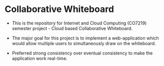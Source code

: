 # Collaborative Whiteboard

* This is the repository for Internet and Cloud Computing (CO7219) semester project - Cloud based Collaborative Whiteboard.
  
* The major goal for this project is to implement a web-application which would allow multiple users to simultaneously draw on the whiteboard.
* Preferred strong consistency over eventual consistency to make the application work real-time.
